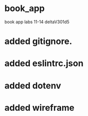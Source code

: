 # book_app
book app labs 11-14 deltaV301d5

# added gitignore.

# added eslintrc.json

# added dotenv
 <!-- PORT=5500  -->

# added wireframe 